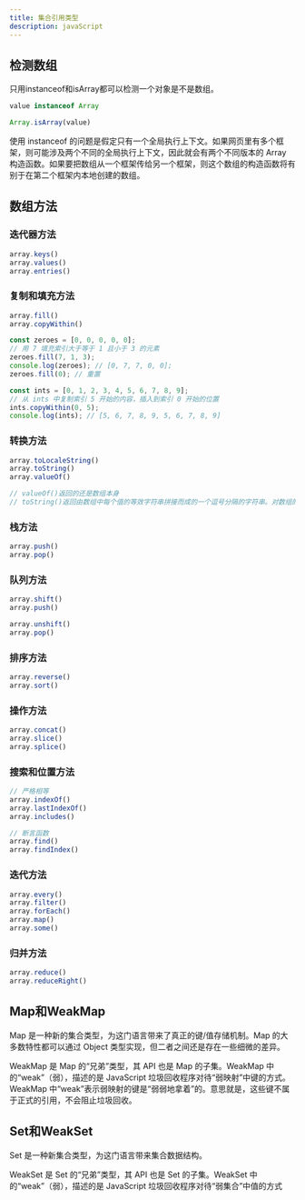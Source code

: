 ```yaml
---
title: 集合引用类型
description: javaScript
---
```


## 检测数组

只用instanceof和isArray都可以检测一个对象是不是数组。

```js
value instanceof Array

Array.isArray(value)
```

使用 instanceof 的问题是假定只有一个全局执行上下文。如果网页里有多个框架，则可能涉及两个不同的全局执行上下文，因此就会有两个不同版本的 Array 构造函数。如果要把数组从一个框架传给另一个框架，则这个数组的构造函数将有别于在第二个框架内本地创建的数组。

## 数组方法

### 迭代器方法

```js
array.keys()
array.values()
array.entries()
```

### 复制和填充方法

```js
array.fill()
array.copyWithin()

const zeroes = [0, 0, 0, 0, 0];
// 用 7 填充索引大于等于 1 且小于 3 的元素
zeroes.fill(7, 1, 3);
console.log(zeroes); // [0, 7, 7, 0, 0];
zeroes.fill(0); // 重置

const ints = [0, 1, 2, 3, 4, 5, 6, 7, 8, 9];
// 从 ints 中复制索引 5 开始的内容，插入到索引 0 开始的位置
ints.copyWithin(0, 5);
console.log(ints); // [5, 6, 7, 8, 9, 5, 6, 7, 8, 9]
```

### 转换方法

```js
array.toLocaleString()
array.toString()
array.valueOf()

// valueOf()返回的还是数组本身
// toString()返回由数组中每个值的等效字符串拼接而成的一个逗号分隔的字符串。对数组的每个值都会调用其 toString()方法，
```

### 栈方法

```js
array.push()
array.pop()
```

### 队列方法

```js
array.shift()
array.push()

array.unshift()
array.pop()
```

### 排序方法

```js
array.reverse()
array.sort()
```

### 操作方法

```js
array.concat()
array.slice()
array.splice()
```

### 搜索和位置方法

```js
// 严格相等
array.indexOf()
array.lastIndexOf()
array.includes()

// 断言函数
array.find()
array.findIndex()
```

### 迭代方法

```js
array.every()
array.filter()
array.forEach()
array.map()
array.some()
```

### 归并方法

```js
array.reduce()
array.reduceRight()
```

## Map和WeakMap

Map 是一种新的集合类型，为这门语言带来了真正的键/值存储机制。Map 的大多数特性都可以通过 Object 类型实现，但二者之间还是存在一些细微的差异。

WeakMap 是 Map 的“兄弟”类型，其 API 也是 Map 的子集。WeakMap 中的“weak”（弱），描述的是 JavaScript 垃圾回收程序对待“弱映射”中键的方式。WeakMap 中“weak”表示弱映射的键是“弱弱地拿着”的。意思就是，这些键不属于正式的引用，不会阻止垃圾回收。

## Set和WeakSet

Set 是一种新集合类型，为这门语言带来集合数据结构。

WeakSet 是 Set 的“兄弟”类型，其 API 也是 Set 的子集。WeakSet 中的“weak”（弱），描述的是 JavaScript 垃圾回收程序对待“弱集合”中值的方式
